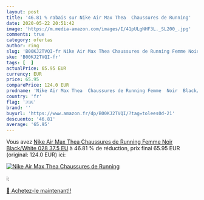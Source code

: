 ```yaml
---
layout: post
title: '46.81 % rabais sur Nike Air Max Thea  Chaussures de Running'
date: 2020-05-22 20:51:42
image: 'https://m.media-amazon.com/images/I/41pULgNHF3L._SL200_.jpg'
comments: true
category: ofertas
author: ring
slug: 'B00KJ2TVQI-fr Nike Air Max Thea Chaussures de Running Femme Noir...'
sku: 'B00KJ2TVQI-fr'
tags: [  ]
actualPrice: 65.95 EUR
currency: EUR
price: 65.95
comparePrice: 124.0 EUR
prodname: 'Nike Air Max Thea  Chaussures de Running Femme  Noir  Black/White 028   37.5 EU'
country: 'fr'
flag: '🇫🇷'
brand: ''
buyurl: 'https://www.amazon.fr/dp/B00KJ2TVQI/?tag=tolees0d-21'
descuento: '46.81'
average: '65.95'
---
```


Vous avez [Nike Air Max Thea  Chaussures de Running Femme  Noir  Black/White 028   37.5 EU](https://www.amazon.fr/dp/B00KJ2TVQI/?tag=tolees0d-21)  à  46.81 % de réduction, prix final  65.95 EUR (original: 124.0 EUR) ici:

[![Nike Air Max Thea  Chaussures de Running](https://m.media-amazon.com/images/I/41pULgNHF3L._SL200_.jpg)](https://www.amazon.fr/dp/B00KJ2TVQI/?tag=tolees0d-21)

ℹ️:


[🛒 Achetez-le maintenant!!](https://www.amazon.fr/dp/B00KJ2TVQI/?tag=tolees0d-21)
